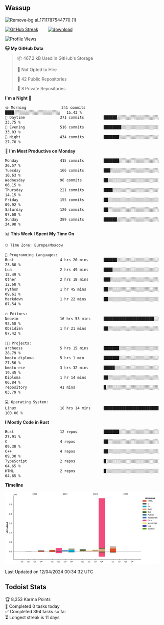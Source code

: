 ## Wassup

![Remove-bg ai_1711787544770 (1)](https://github.com/archeoss/archeoss/assets/68448737/e31def6e-524e-4c2b-930d-f672afbf4b77)

<!--
-->

[![GitHub Streak](http://github-readme-streak-stats.herokuapp.com?user=archeoss&theme=shades-of-purple&hide_border=true&date_format=j%20M%5B%20Y%5D)](https://git.io/streak-stats)&nbsp;&nbsp;&nbsp;&nbsp;&nbsp;&nbsp;&nbsp;&nbsp;[![download](https://user-images.githubusercontent.com/68448737/147796309-d8b65b1d-4dde-40d9-b03a-2b42aaa6cd43.jpeg)
](http://bmstu.ru/)

<!--START_SECTION:waka-->
![Profile Views](http://img.shields.io/badge/Profile%20Views-22-blue)

**🐱 My GitHub Data** 

> 📦 467.2 kB Used in GitHub's Storage 
 > 
> 🚫 Not Opted to Hire
 > 
> 📜 42 Public Repositories 
 > 
> 🔑 8 Private Repositories 
 > 
**I'm a Night 🦉** 

```text
🌞 Morning                241 commits         ████░░░░░░░░░░░░░░░░░░░░░   15.43 % 
🌆 Daytime                371 commits         ██████░░░░░░░░░░░░░░░░░░░   23.75 % 
🌃 Evening                516 commits         ████████░░░░░░░░░░░░░░░░░   33.03 % 
🌙 Night                  434 commits         ███████░░░░░░░░░░░░░░░░░░   27.78 % 
```
📅 **I'm Most Productive on Monday** 

```text
Monday                   415 commits         ███████░░░░░░░░░░░░░░░░░░   26.57 % 
Tuesday                  166 commits         ███░░░░░░░░░░░░░░░░░░░░░░   10.63 % 
Wednesday                96 commits          ██░░░░░░░░░░░░░░░░░░░░░░░   06.15 % 
Thursday                 221 commits         ████░░░░░░░░░░░░░░░░░░░░░   14.15 % 
Friday                   155 commits         ██░░░░░░░░░░░░░░░░░░░░░░░   09.92 % 
Saturday                 120 commits         ██░░░░░░░░░░░░░░░░░░░░░░░   07.68 % 
Sunday                   389 commits         ██████░░░░░░░░░░░░░░░░░░░   24.90 % 
```


📊 **This Week I Spent My Time On** 

```text
🕑︎ Time Zone: Europe/Moscow

💬 Programming Languages: 
Rust                     4 hrs 20 mins       ██████░░░░░░░░░░░░░░░░░░░   23.80 % 
Lua                      2 hrs 49 mins       ████░░░░░░░░░░░░░░░░░░░░░   15.49 % 
Other                    2 hrs 18 mins       ███░░░░░░░░░░░░░░░░░░░░░░   12.68 % 
Python                   1 hr 45 mins        ██░░░░░░░░░░░░░░░░░░░░░░░   09.61 % 
Markdown                 1 hr 22 mins        ██░░░░░░░░░░░░░░░░░░░░░░░   07.54 % 

🔥 Editors: 
Neovim                   16 hrs 53 mins      ███████████████████████░░   92.58 % 
Obsidian                 1 hr 21 mins        ██░░░░░░░░░░░░░░░░░░░░░░░   07.42 % 

🐱‍💻 Projects: 
archeoss                 5 hrs 15 mins       ███████░░░░░░░░░░░░░░░░░░   28.79 % 
bmstu-diploma            5 hrs 1 min         ███████░░░░░░░░░░░░░░░░░░   27.56 % 
bmstu-ese                3 hrs 32 mins       █████░░░░░░░░░░░░░░░░░░░░   19.45 % 
Diploma                  1 hr 14 mins        ██░░░░░░░░░░░░░░░░░░░░░░░   06.84 % 
repository               41 mins             █░░░░░░░░░░░░░░░░░░░░░░░░   03.79 % 

💻 Operating System: 
Linux                    18 hrs 14 mins      █████████████████████████   100.00 % 
```

**I Mostly Code in Rust** 

```text
Rust                     12 repos            ███████░░░░░░░░░░░░░░░░░░   27.91 % 
C                        4 repos             ██░░░░░░░░░░░░░░░░░░░░░░░   09.30 % 
C++                      4 repos             ██░░░░░░░░░░░░░░░░░░░░░░░   09.30 % 
TypeScript               2 repos             █░░░░░░░░░░░░░░░░░░░░░░░░   04.65 % 
HTML                     2 repos             █░░░░░░░░░░░░░░░░░░░░░░░░   04.65 % 
```



**Timeline**

![Lines of Code chart](https://raw.githubusercontent.com/archeoss/archeoss/master/assets/bar_graph.png)


 Last Updated on 12/04/2024 00:34:32 UTC
<!--END_SECTION:waka-->

## Todoist Stats

<!-- TODO-IST:START -->
🏆  8,353 Karma Points           
🌸  Completed 0 tasks today           
✅  Completed 394 tasks so far           
⏳  Longest streak is 11 days
<!-- TODO-IST:END -->
